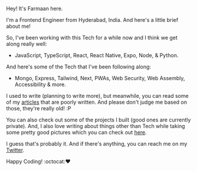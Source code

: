 Hey! It's Farmaan here.

I'm a Frontend Engineer from Hyderabad, India. And here's a little brief about me!

So, I've been working with this Tech for a while now and I think we get along really well:
- JavaScript, TypeScript, React, React Native, Expo, Node, & Python.

And here's some of the Tech that I've been following along:
- Mongo, Express, Tailwind, Next, PWAs, Web Security, Web Assembly, Accessibility & more.

I used to write (planning to write more), but meanwhile, you can read some of my [articles](https://dev.to/zxcodes) that are poorly written. And please don't judge me based on those, they're really old! :P

You can also check out some of the projects I built (good ones are currently private). And, I also love writing about things other than Tech while taking some pretty good pictures which you can check out [here](https://instagram.com/zx.shots).

I guess that's probably it. And if there's anything, you can reach me on my [Twitter](https://twitter.com/zxcodes).

Happy Coding! :octocat::heart:

